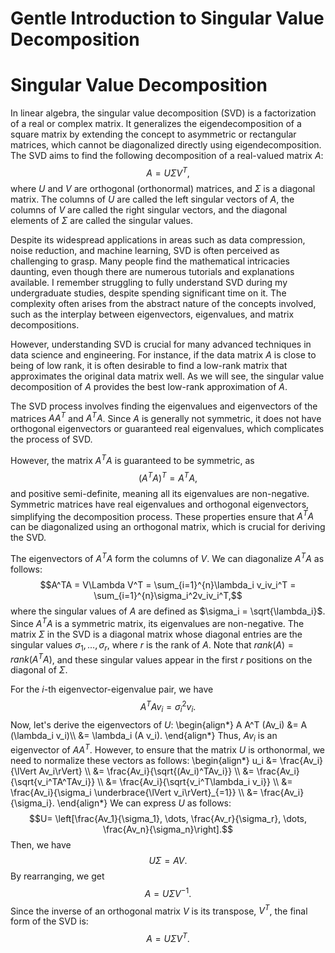 # Gentle Introduction to Singular Value Decomposition


# Singular Value Decomposition

In linear algebra, the singular value decomposition (SVD) is a factorization of a real or complex matrix. It generalizes the eigendecomposition of a square matrix by extending the concept to asymmetric or rectangular matrices, which cannot be diagonalized directly using eigendecomposition. The SVD aims to find the following decomposition of a real-valued matrix $A$:
$$A = U\Sigma V^T,$$
where $U$ and $V$ are orthogonal (orthonormal) matrices, and $\Sigma$ is a diagonal matrix. The columns of $U$ are called the left singular vectors of $A$, the columns of $V$ are called the right singular vectors, and the diagonal elements of $\Sigma$ are called the singular values.

Despite its widespread applications in areas such as data compression, noise reduction, and machine learning, SVD is often perceived as challenging to grasp. Many people find the mathematical intricacies daunting, even though there are numerous tutorials and explanations available. I remember struggling to fully understand SVD during my undergraduate studies, despite spending significant time on it. The complexity often arises from the abstract nature of the concepts involved, such as the interplay between eigenvectors, eigenvalues, and matrix decompositions.

However, understanding SVD is crucial for many advanced techniques in data science and engineering. For instance, if the data matrix $A$ is close to being of low rank, it is often desirable to find a low-rank matrix that approximates the original data matrix well. As we will see, the singular value decomposition of $A$ provides the best low-rank approximation of $A$.

The SVD process involves finding the eigenvalues and eigenvectors of the matrices $AA^T$ and $A^TA$. Since $A$ is generally not symmetric, it does not have orthogonal eigenvectors or guaranteed real eigenvalues, which complicates the process of SVD.

However, the matrix $A^TA$ is guaranteed to be symmetric, as $$(A^TA)^T=A^TA,$$ and positive semi-definite, meaning all its eigenvalues are non-negative. Symmetric matrices have real eigenvalues and orthogonal eigenvectors, simplifying the decomposition process. These properties ensure that $A^TA$ can be diagonalized using an orthogonal matrix, which is crucial for deriving the SVD.

The eigenvectors of $A^TA$ form the columns of $V$. We can diagonalize $A^TA$ as follows:
$$A^TA = V\Lambda V^T = \sum_{i=1}^{n}\lambda_i v_iv_i^T = \sum_{i=1}^{n}\sigma_i^2v_iv_i^T,$$
where the singular values of $A$ are defined as $\sigma_i = \sqrt{\lambda_i}$. Since $A^TA$ is a symmetric matrix, its eigenvalues are non-negative. The matrix $\Sigma$ in the SVD is a diagonal matrix whose diagonal entries are the singular values $\sigma_1, \dots, \sigma_r$, where $r$ is the rank of $A$. Note that $rank(A) = rank(A^TA)$, and these singular values appear in the first $r$ positions on the diagonal of $\Sigma$.

For the $i$-th eigenvector-eigenvalue pair, we have
$$A^TAv_i = \sigma_i^2v_i.$$
Now, let's derive the eigenvectors of $U$:
\begin{align*}
	A A^T (Av_i) &= A (\lambda_i v_i)\\\\ 
				 &= \lambda_i (A v_i).
\end{align*}
Thus, $Av_i$ is an eigenvector of $AA^T$. However, to ensure that the matrix $U$ is orthonormal, we need to normalize these vectors as follows:
\begin{align*}
	u_i &= \frac{Av_i}{\lVert Av_i\rVert} \\\\
		&= \frac{Av_i}{\sqrt{(Av_i)^TAv_i}} \\\\
		&= \frac{Av_i}{\sqrt{v_i^TA^TAv_i}} \\\\
		&= \frac{Av_i}{\sqrt{v_i^T\lambda_i v_i}} \\\\
		&= \frac{Av_i}{\sigma_i \underbrace{\lVert v_i\rVert}_{=1}} \\\\
		&= \frac{Av_i}{\sigma_i}.
\end{align*}
We can express $U$ as follows:
$$U= \left[\frac{Av_1}{\sigma_1}, \dots, \frac{Av_r}{\sigma_r}, \dots, \frac{Av_n}{\sigma_n}\right].$$
Then, we have
$$U\Sigma = AV.$$
By rearranging, we get
$$A = U\Sigma V^{-1}.$$
Since the inverse of an orthogonal matrix $V$ is its transpose, $V^T$, the final form of the SVD is:
$$A = U\Sigma V^T.$$

